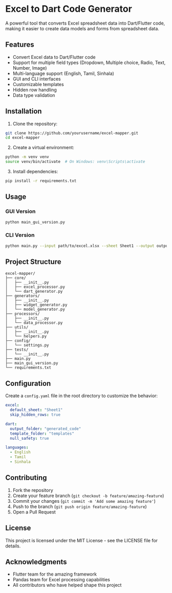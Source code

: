 # Excel to Dart Code Generator

A powerful tool that converts Excel spreadsheet data into Dart/Flutter code, making it easier to create data models and forms from spreadsheet data.

## Features

- Convert Excel data to Dart/Flutter code
- Support for multiple field types (Dropdown, Multiple choice, Radio, Text, Number, Image)
- Multi-language support (English, Tamil, Sinhala)
- GUI and CLI interfaces
- Customizable templates
- Hidden row handling
- Data type validation

## Installation

1. Clone the repository:
```bash
git clone https://github.com/yourusername/excel-mapper.git
cd excel-mapper
```

2. Create a virtual environment:
```bash
python -m venv venv
source venv/bin/activate  # On Windows: venv\Scripts\activate
```

3. Install dependencies:
```bash
pip install -r requirements.txt
```

## Usage

### GUI Version
```bash
python main_gui_version.py
```

### CLI Version
```bash
python main.py --input path/to/excel.xlsx --sheet Sheet1 --output output_folder
```

## Project Structure

```
excel-mapper/
├── core/
│   ├── __init__.py
│   ├── excel_processor.py
│   └── dart_generator.py
├── generators/
│   ├── __init__.py
│   ├── widget_generator.py
│   └── model_generator.py
├── processors/
│   ├── __init__.py
│   └── data_processor.py
├── utils/
│   ├── __init__.py
│   └── helpers.py
├── config/
│   └── settings.py
├── tests/
│   └── __init__.py
├── main.py
├── main_gui_version.py
└── requirements.txt
```

## Configuration

Create a `config.yaml` file in the root directory to customize the behavior:

```yaml
excel:
  default_sheet: "Sheet1"
  skip_hidden_rows: true

dart:
  output_folder: "generated_code"
  template_folder: "templates"
  null_safety: true

languages:
  - English
  - Tamil
  - Sinhala
```

## Contributing

1. Fork the repository
2. Create your feature branch (`git checkout -b feature/amazing-feature`)
3. Commit your changes (`git commit -m 'Add some amazing feature'`)
4. Push to the branch (`git push origin feature/amazing-feature`)
5. Open a Pull Request

## License

This project is licensed under the MIT License - see the LICENSE file for details.

## Acknowledgments

- Flutter team for the amazing framework
- Pandas team for Excel processing capabilities
- All contributors who have helped shape this project 